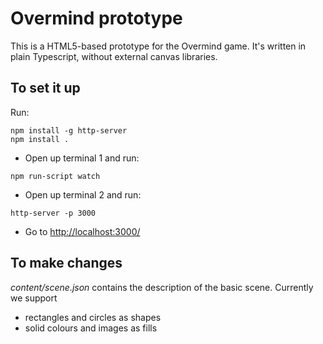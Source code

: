 # Overmind prototype

This is a HTML5-based prototype for the Overmind game.
It's written in plain Typescript, without external canvas libraries.

## To set it up

Run:

```
npm install -g http-server
npm install .
```

* Open up terminal 1 and run:

`npm run-script watch`

* Open up terminal 2 and run:

`http-server -p 3000`

* Go to [http://localhost:3000/](http://localhost:3000/)

## To make changes

*content/scene.json* contains the description of the basic scene. Currently we support
* rectangles and circles as shapes
* solid colours and images as fills
